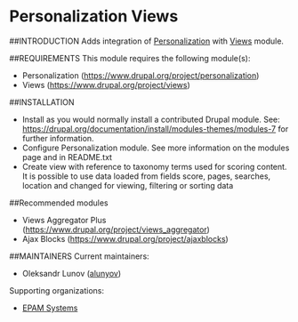 # Personalization Views

##INTRODUCTION
Adds integration of [Personalization](https://www.drupal.org/project/personalization) with [Views](https://www.drupal.org/project/views) module.

##REQUIREMENTS
This module requires the following module(s):
* Personalization (https://www.drupal.org/project/personalization)
* Views (https://www.drupal.org/project/views)

##INSTALLATION
* Install as you would normally install a contributed Drupal module. See: https://drupal.org/documentation/install/modules-themes/modules-7 for further information.
* Configure Personalization module. See more information on the modules page and in README.txt
* Create view with reference to taxonomy terms used for scoring content. It is possible to use data loaded from fields score, pages, searches, location and changed for viewing, filtering or sorting data

##Recommended modules
* Views Aggregator Plus (https://www.drupal.org/project/views_aggregator)
* Ajax Blocks (https://www.drupal.org/project/ajaxblocks)

##MAINTAINERS
Current maintainers:
* Oleksandr Lunov ([alunyov](https://www.drupal.org/user/103985))

Supporting organizations: 
* [EPAM Systems](https://www.drupal.org/epam-systems)
